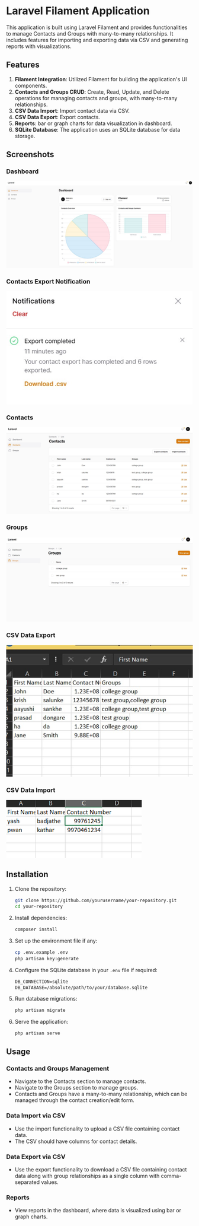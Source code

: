 # Laravel Filament Application

This application is built using Laravel Filament and provides functionalities to manage Contacts and Groups with many-to-many relationships. It includes features for importing and exporting data via CSV and generating reports with visualizations.

## Features

1. **Filament Integration**: Utilized Filament for building the application's UI components.
2. **Contacts and Groups CRUD**: Create, Read, Update, and Delete operations for managing contacts and groups, with many-to-many relationships.
3. **CSV Data Import**: Import contact data via CSV.
4. **CSV Data Export**: Export contacts.
5. **Reports**: bar or graph charts for data visualization in dashboard.
6. **SQLite Database**: The application uses an SQLite database for data storage.

## Screenshots

### Dashboard
![Dashboard](images/Dashbard.jpeg)

### Contacts Export Notification
![Contacts Export Notification](images/export_notification.jpeg)

### Contacts
![Contacts](images/Contact.jpeg)

### Groups
![Groups](images/Groups.jpeg)

### CSV Data Export
![CSV Data Export Format](images/export.jpeg)

### CSV Data Import
![CSV Data Import Format](images/import.png)
## Installation

1. Clone the repository:
    ```bash
    git clone https://github.com/yourusername/your-repository.git
    cd your-repository
    ```

2. Install dependencies:
    ```bash
    composer install
    ```

3. Set up the environment file if any:
    ```bash
    cp .env.example .env
    php artisan key:generate
    ```

4. Configure the SQLite database in your `.env` file if required:
    ```env
    DB_CONNECTION=sqlite
    DB_DATABASE=/absolute/path/to/your/database.sqlite
    ```

5. Run database migrations:
    ```bash
    php artisan migrate
    ```

6. Serve the application:
    ```bash
    php artisan serve
    ```

## Usage

### Contacts and Groups Management

- Navigate to the Contacts section to manage contacts.
- Navigate to the Groups section to manage groups.
- Contacts and Groups have a many-to-many relationship, which can be managed through the contact creation/edit form.

### Data Import via CSV

- Use the import functionality to upload a CSV file containing contact data.
- The CSV should have columns for contact details.

### Data Export via CSV

- Use the export functionality to download a CSV file containing contact data along with group relationships as a single column with comma-separated values.

### Reports

- View reports in the dashboard, where data is visualized using bar or graph charts.

